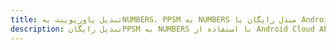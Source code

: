 ---title: تبدیل پاورپوینت بهNUMBERS، PPSM به NUMBERS مبدل رایگان یا Android SDKdescription: تبدیل رایگانPPSM به NUMBERS با استفاده از Android Cloud APIs & SDK. همچنین اسناد Microsoft PowerPoint را در Cloud ایجاد، ویرایش و رندر کنید.---